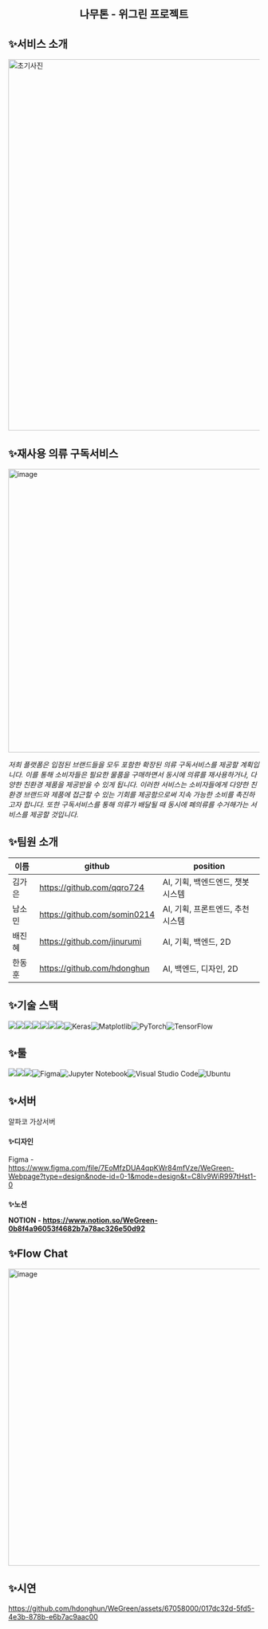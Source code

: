 <h2>
<div align="center"> 나무톤 - 위그린 프로젝트
</div>
</h2>


<h2>✨서비스 소개</h2>

<img width="745" alt="초기사진" src="https://github.com/hdonghun/WeGreen/assets/67058000/f4135cb7-8796-4580-b3ae-c6c8ded9922d">


<h2>✨재사용 의류 구독서비스</h2>

<img width="569" alt="image" src="https://github.com/hdonghun/WeGreen/assets/67058000/fe7f7f1b-9e99-4660-89d2-3391c85e4f99">

*저희 플랫폼은 입점된 브랜드들을 모두 포함한 확장된 의류 구독서비스를 제공할 계획입니다. 이를 통해 소비자들은 필요한 물품을 구매하면서 동시에 의류를 재사용하거나, 다양한 친환경 제품을 제공받을 수 있게 됩니다. 이러한 서비스는 소비자들에게 다양한 친환경 브랜드와 제품에 접근할 수 있는 기회를 제공함으로써 지속 가능한 소비를 촉진하고자 합니다. 또한 구독서비스를 통해 의류가 배달될 때 동시에 폐의류를 수거해가는 서비스를 제공할 것입니다.*


<h2>✨팀원 소개</h2>

|이름|github|position|
|------|---|---|
|김가은|https://github.com/qqro724|AI, 기획, 백엔드엔드, 챗봇시스템|
|남소민|https://github.com/somin0214|AI, 기획, 프론트엔드, 추천시스템|
|배진혜|https://github.com/jinurumi|AI, 기획, 백엔드, 2D|
|한동훈|https://github.com/hdonghun|AI, 백엔드, 디자인, 2D|

<h2>✨기술 스택</h2>

<img src="https://img.shields.io/badge/python-3776AB?style=for-the-badge&logo=python&logoColor=white"><img src="https://img.shields.io/badge/flask-000000?style=for-the-badge&logo=flask&logoColor=white"><img src="https://img.shields.io/badge/mysql-4479A1?style=for-the-badge&logo=mysql&logoColor=white"><img src="https://img.shields.io/badge/html5-E34F26?style=for-the-badge&logo=html5&logoColor=white"><img src="https://img.shields.io/badge/css-1572B6?style=for-the-badge&logo=css3&logoColor=white"><img src="https://img.shields.io/badge/javascript-F7DF1E?style=for-the-badge&logo=javascript&logoColor=black"><img src="https://img.shields.io/badge/linux-FCC624?style=for-the-badge&logo=linux&logoColor=black">![Keras](https://img.shields.io/badge/Keras-%23D00000.svg?style=for-the-badge&logo=Keras&logoColor=white)![Matplotlib](https://img.shields.io/badge/Matplotlib-%23ffffff.svg?style=for-the-badge&logo=Matplotlib&logoColor=black)![PyTorch](https://img.shields.io/badge/PyTorch-%23EE4C2C.svg?style=for-the-badge&logo=PyTorch&logoColor=white)![TensorFlow](https://img.shields.io/badge/TensorFlow-%23FF6F00.svg?style=for-the-badge&logo=TensorFlow&logoColor=white)

<h2>✨툴</h2>

<img src="https://img.shields.io/badge/GitHub-181717?style=for-the-badge&logo=GitHub&logoColor=white"><img src="https://img.shields.io/badge/Notion-000000?style=for-the-badge&logo=Notion&logoColor=white"><img src="https://img.shields.io/badge/Slack-4A154B?style=for-the-badge&logo=Slack&logoColor=white">![Figma](https://img.shields.io/badge/figma-%23F24E1E.svg?style=for-the-badge&logo=figma&logoColor=white)![Jupyter Notebook](https://img.shields.io/badge/jupyter-%23FA0F00.svg?style=for-the-badge&logo=jupyter&logoColor=white)![Visual Studio Code](https://img.shields.io/badge/Visual%20Studio%20Code-0078d7.svg?style=for-the-badge&logo=visual-studio-code&logoColor=white)![Ubuntu](https://img.shields.io/badge/Ubuntu-E95420?style=for-the-badge&logo=ubuntu&logoColor=white)

<h2>✨서버</h2>
알파코 가상서버


<h4>✨디자인</h4>

Figma - https://www.figma.com/file/7EoMfzDUA4qpKWr84mfVze/WeGreen-Webpage?type=design&node-id=0-1&mode=design&t=C8Iv9WiR997tHst1-0


<h4>✨노션</<h4>

NOTION - https://www.notion.so/WeGreen-0b8f4a96053f4682b7a78ac326e50d92


<h2>✨Flow Chat</h2>
<img width="596" alt="image" src="https://github.com/hdonghun/WeGreen/assets/67058000/d8ddfaa8-0998-4d26-b0c4-030ee41aaddb">

<h2>✨시연</h2>

https://github.com/hdonghun/WeGreen/assets/67058000/017dc32d-5fd5-4e3b-878b-e6b7ac9aac00



